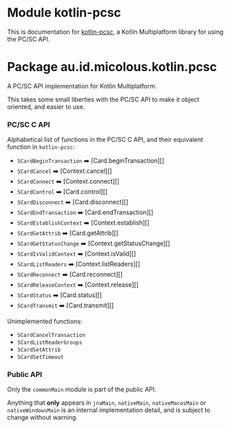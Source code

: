 # Module kotlin-pcsc

This is documentation for [kotlin-pcsc][], a Kotlin Multiplatform library for using the PC/SC API.

[kotlin-pcsc]: https://github.com/micolous/kotlin-pcsc

# Package au.id.micolous.kotlin.pcsc

A PC/SC API implementation for Kotlin Multiplatform.

This takes some small liberties with the PC/SC API to make it object oriented, and easier to use.

### PC/SC C API

Alphabetical list of functions in the PC/SC C API, and their equivalent function in
`kotlin-pcsc`:

* `SCardBeginTransaction` ➡️ [Card.beginTransaction][]
* `SCardCancel` ➡️ [Context.cancel][]
* `SCardConnect` ➡️ [Context.connect][]
* `SCardControl` ➡️ [Card.control][]
* `SCardDisconnect` ➡️ [Card.disconnect][]
* `SCardEndTransaction` ➡️ [Card.endTransaction][]
* `SCardEstablishContext` ➡️ [Context.establish][]
* `SCardGetAttrib` ➡️ [Card.getAttrib][]
* `SCardGetStatusChange` ➡️ [Context.getStatusChange][]
* `SCardIsValidContext` ➡️ [Context.isValid][]
* `SCardListReaders` ➡️ [Context.listReaders][]
* `SCardReconnect` ➡️ [Card.reconnect][]
* `SCardReleaseContext` ➡️ [Context.release][]
* `SCardStatus` ➡️ [Card.status][]
* `SCardTransmit` ➡️ [Card.transmit][]

Unimplemented functions:

* `SCardCancelTransaction`
* `SCardListReaderGroups`
* `SCardSetAttrib`
* `SCardSetTimeout`

### Public API

Only the `commonMain` module is part of the public API.

Anything that **only** appears in `jnaMain`, `nativeMain`, `nativeMacosMain` or `nativeWindowsMain`
is an internal implementation detail, and is subject to change without warning.


